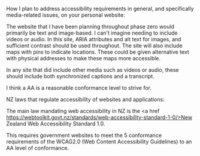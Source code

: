 How I plan to address accessibility requirements in general, and specifically media-related issues, on your personal website:

The website that I have been planning throughout phase zero would primarily be text and image-based. I can't imagine needing to include videos or audio. In this site, ARIA attributes and alt text for images, and sufficient contrast should be used throughout. The site will also include maps with pins to indicate locations. These could be given alternative text with physical addresses to make these maps more accessible.

In any site that did include other media such as videos or audio, these should include both synchronized captions and a transcript.

I think a AA is a reasonable conformance level to strive for.

NZ laws that regulate accessibility of websites and applications:

The main law mandating web accessibility in NZ is the <a href https://webtoolkit.govt.nz/standards/web-accessibility-standard-1-0/>New Zealand Web Accessibility Standard 1.0.</a>

This requires government websites to meet the 5 conformance requirements of the WCAG2.0 (Web Content Accessibility Guidelines) to an AA level of conformance.
